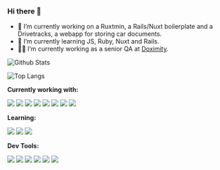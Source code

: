 ### Hi there 👋



- 🔭 I’m currently working on a Ruxtmin, a Rails/Nuxt boilerplate and a Drivetracks, a webapp for storing car documents.
- 🌱 I’m currently learning JS, Ruby, Nuxt and Rails.
- 👨‍💻 I’m currently working as a senior QA at [Doximity](https://doximity.com).

![Github Stats](https://github-readme-streak-stats.herokuapp.com/?user=mark-mcdermott&theme=vue-dark&hide_border=true)

![Top Langs](https://github-readme-stats.vercel.app/api/top-langs/?username=mark-mcdermott&theme=vue-dark&show_icons=true&hide_border=true&layout=compact)


<!-- START_SECTION:waka -->
<!-- END_SECTION:waka -->


**Currently working with:**

<a href="https://developer.mozilla.org/en-US/docs/Web/JavaScript" title="JS"><img src="https://api.iconify.design/logos:javascript.svg?width=50&height=50" /></a>
<a href="https://nuxt.com" title="Nuxt"><img src="https://api.iconify.design/logos:nuxt.svg?width=50&height=50" /></a>
<a href="https://ruby-lang.org" title="Ruby"><img src="https://api.iconify.design/logos:ruby.svg?width=50&height=50" /></a>
<a href="https://rubyonrails.org" title="Rails"><img src="https://api.iconify.design/logos:rails-wordmark.svg?width=50&height=50" /></a>
<a href="https://playwright.dev" title="Playwright"><img src="https://api.iconify.design/logos:playwright.svg?color=%23e5e817&width=50&height=50" /></a>
<a href="https://sass-lang.com/" title="Sass"><img src="https://api.iconify.design/logos:sass.svg?color=%23e5e817&width=50&height=50" /></a>
<a href="https://www.mysql.com/cn/" title="MySql"><img src="https://api.iconify.design/logos:mysql.svg?width=50&height=50" /></a>
<a href="https://developer.mozilla.org/zh-CN/docs/Web/HTML" title="HTML5"><img src="https://api.iconify.design/logos:html-5.svg?color=%23e5e817&width=50&height=50" /></a>

**Learning:**

<a href="https://vuejs.org" title="Vue"><img src="https://api.iconify.design/logos:vue.svg?width=50&height=50" /></a>
<a href="https://typescriptlang.org" title="TS"><img src="https://api.iconify.design/logos:typescript-icon.svg?width=50&height=50" /></a>
<a href="https://postgresql.org" title="Postgres"><img src="https://api.iconify.design/logos:postgresql.svg?width=50&height=50" /></a>

**Dev Tools:**

<a href="https://code.visualstudio.com/" title="VSCode"><img src="https://api.iconify.design/logos:visual-studio-code.svg?width=50&height=50" /></a>
<a href="https://www.apple.com" title="Mac"><img src="https://api.iconify.design/logos:apple.svg?width=50&height=50" /></a>
<a href="https://www.google.com/chrome" title="Chrome"><img src="https://api.iconify.design/logos:chrome.svg?color=%23e5e817&width=50&height=50" /></a>
<a href="https://www.mozilla.org/firefox" title="Firefox"><img src="https://api.iconify.design/logos:firefox.svg?color=%23e5e817&width=50&height=50" /></a>
<a href="https://www.apple.com/safari/" title="Safari"><img src="https://api.iconify.design/logos:safari.svg?color=%23e5e817&width=50&height=50" /></a>
<a href="https://www.adobe.com/products/photoshop.html" title="Photoshop"><img src="https://api.iconify.design/logos:adobe-photoshop.svg&width=50&height=50" /></a>
